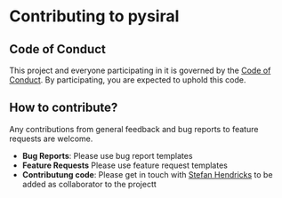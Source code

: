 # Contributing to pysiral

## Code of Conduct

This project and everyone participating in it is governed by the [Code of Conduct](CODE_OF_CONDUCT.md). By participating, you are expected to uphold this code. 

## How to contribute?

Any contributions from general feedback and bug reports to feature requests are welcome.

- **Bug Reports**: Please use bug report templates
- **Feature Requests** Please use feature request templates
- **Contributung code**: Please get in touch with [Stefan Hendricks](mailto:stefan.hendricks@awi.de) to be added as collaborator to the projectt

